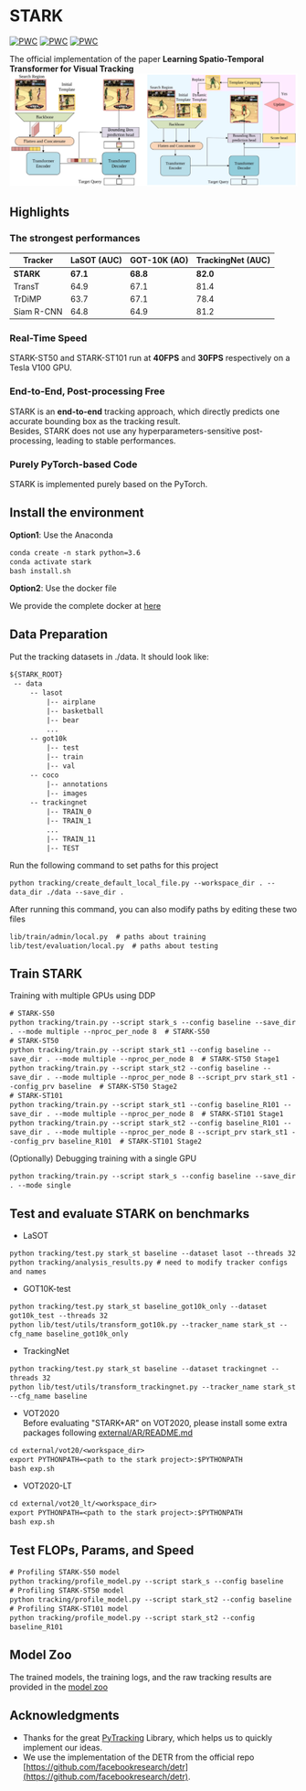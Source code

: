 # STARK
[![PWC](https://img.shields.io/endpoint.svg?url=https://paperswithcode.com/badge/learning-spatio-temporal-transformer-for/visual-object-tracking-on-lasot)](https://paperswithcode.com/sota/visual-object-tracking-on-lasot?p=learning-spatio-temporal-transformer-for)
[![PWC](https://img.shields.io/endpoint.svg?url=https://paperswithcode.com/badge/learning-spatio-temporal-transformer-for/visual-object-tracking-on-got-10k)](https://paperswithcode.com/sota/visual-object-tracking-on-got-10k?p=learning-spatio-temporal-transformer-for)
[![PWC](https://img.shields.io/endpoint.svg?url=https://paperswithcode.com/badge/learning-spatio-temporal-transformer-for/visual-object-tracking-on-trackingnet)](https://paperswithcode.com/sota/visual-object-tracking-on-trackingnet?p=learning-spatio-temporal-transformer-for)

The official implementation of the paper **Learning Spatio-Temporal Transformer for Visual Tracking**
![STARK_Framework](tracking/Framework.png)
## Highlights
### The strongest performances
| Tracker | LaSOT (AUC)| GOT-10K (AO)| TrackingNet (AUC)|
|---|---|---|---|
|**STARK**|**67.1**|**68.8**|**82.0**|
|TransT|64.9|67.1|81.4|
|TrDiMP|63.7|67.1|78.4|
|Siam R-CNN|64.8|64.9|81.2|

### Real-Time Speed
STARK-ST50 and STARK-ST101 run at **40FPS** and **30FPS** respectively on a Tesla V100 GPU.

### End-to-End, Post-processing Free

STARK is an **end-to-end** tracking approach, which directly predicts one accurate bounding box as the tracking result.  
Besides, STARK does not use any hyperparameters-sensitive post-processing, leading to stable performances.

### Purely PyTorch-based Code

STARK is implemented purely based on the PyTorch. 

## Install the environment
**Option1**: Use the Anaconda
```
conda create -n stark python=3.6
conda activate stark
bash install.sh
```
**Option2**: Use the docker file

We provide the complete docker at [here](https://hub.docker.com/repository/docker/alphabin/stark)

## Data Preparation
Put the tracking datasets in ./data. It should look like:
   ```
   ${STARK_ROOT}
    -- data
        -- lasot
            |-- airplane
            |-- basketball
            |-- bear
            ...
        -- got10k
            |-- test
            |-- train
            |-- val
        -- coco
            |-- annotations
            |-- images
        -- trackingnet
            |-- TRAIN_0
            |-- TRAIN_1
            ...
            |-- TRAIN_11
            |-- TEST
   ```
Run the following command to set paths for this project
```
python tracking/create_default_local_file.py --workspace_dir . --data_dir ./data --save_dir .
```
After running this command, you can also modify paths by editing these two files
```
lib/train/admin/local.py  # paths about training
lib/test/evaluation/local.py  # paths about testing
```

## Train STARK
Training with multiple GPUs using DDP
```
# STARK-S50
python tracking/train.py --script stark_s --config baseline --save_dir . --mode multiple --nproc_per_node 8  # STARK-S50
# STARK-ST50
python tracking/train.py --script stark_st1 --config baseline --save_dir . --mode multiple --nproc_per_node 8  # STARK-ST50 Stage1
python tracking/train.py --script stark_st2 --config baseline --save_dir . --mode multiple --nproc_per_node 8 --script_prv stark_st1 --config_prv baseline  # STARK-ST50 Stage2
# STARK-ST101
python tracking/train.py --script stark_st1 --config baseline_R101 --save_dir . --mode multiple --nproc_per_node 8  # STARK-ST101 Stage1
python tracking/train.py --script stark_st2 --config baseline_R101 --save_dir . --mode multiple --nproc_per_node 8 --script_prv stark_st1 --config_prv baseline_R101  # STARK-ST101 Stage2
```
(Optionally) Debugging training with a single GPU
```
python tracking/train.py --script stark_s --config baseline --save_dir . --mode single
```
## Test and evaluate STARK on benchmarks

- LaSOT
```
python tracking/test.py stark_st baseline --dataset lasot --threads 32
python tracking/analysis_results.py # need to modify tracker configs and names
```
- GOT10K-test
```
python tracking/test.py stark_st baseline_got10k_only --dataset got10k_test --threads 32
python lib/test/utils/transform_got10k.py --tracker_name stark_st --cfg_name baseline_got10k_only
```
- TrackingNet
```
python tracking/test.py stark_st baseline --dataset trackingnet --threads 32
python lib/test/utils/transform_trackingnet.py --tracker_name stark_st --cfg_name baseline
```
- VOT2020  
Before evaluating "STARK+AR" on VOT2020, please install some extra packages following [external/AR/README.md](external/AR/README.md)
```
cd external/vot20/<workspace_dir>
export PYTHONPATH=<path to the stark project>:$PYTHONPATH
bash exp.sh
```
- VOT2020-LT
```
cd external/vot20_lt/<workspace_dir>
export PYTHONPATH=<path to the stark project>:$PYTHONPATH
bash exp.sh
```
## Test FLOPs, Params, and Speed
```
# Profiling STARK-S50 model
python tracking/profile_model.py --script stark_s --config baseline
# Profiling STARK-ST50 model
python tracking/profile_model.py --script stark_st2 --config baseline
# Profiling STARK-ST101 model
python tracking/profile_model.py --script stark_st2 --config baseline_R101
```

## Model Zoo
The trained models, the training logs, and the raw tracking results are provided in the [model zoo](MODEL_ZOO.md)

## Acknowledgments
* Thanks for the great [PyTracking](https://github.com/visionml/pytracking) Library, which helps us to quickly implement our ideas.
* We use the implementation of the DETR from the official repo [https://github.com/facebookresearch/detr](https://github.com/facebookresearch/detr).  
